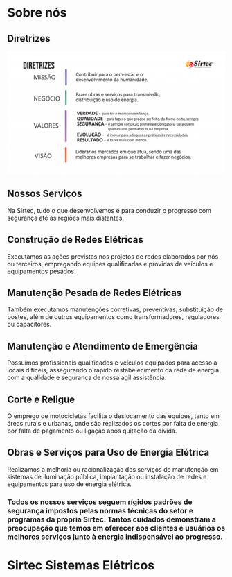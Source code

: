 # Sobre nós

## Diretrizes
![Diretrizes Sirtec](./images/diretrizes-1024x577.png)

## Nossos Serviços

Na Sirtec, tudo o que desenvolvemos é para conduzir o progresso com segurança até as regiões mais distantes.

## Construção de Redes Elétricas
Executamos as ações previstas nos projetos de redes elaborados por nós ou terceiros, empregando equipes qualificadas e providas de veículos e equipamentos pesados.

## Manutenção Pesada de Redes Elétricas
Também executamos manutenções corretivas, preventivas, substituição de postes, além de outros equipamentos como transformadores, reguladores ou capacitores.

## Manutenção e Atendimento de Emergência
Possuímos profissionais qualificados e veículos equipados para acesso a locais difíceis, assegurando o rápido restabelecimento da rede de energia com a qualidade e segurança de nossa ágil assistência.

## Corte e Religue
O emprego de motocicletas facilita o deslocamento das equipes, tanto em áreas rurais e urbanas, onde são realizados os cortes por falta de energia por falta de pagamento ou ligação após quitação da dívida.

## Obras e Serviços para Uso de Energia Elétrica
Realizamos a melhoria ou racionalização dos serviços de manutenção em sistemas de iluminação pública, implantação ou instalação de redes e equipamentos para uso de energia elétrica.


### Todos os nossos serviços seguem rígidos padrões de segurança impostos pelas normas técnicas do setor e programas da própria Sirtec. Tantos cuidados demonstram a preocupação que temos em oferecer aos clientes e usuários os melhores serviços junto à energia indispensável ao progresso.

# Sirtec Sistemas Elétricos